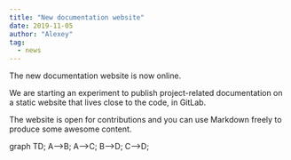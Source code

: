 ```yaml
---
title: "New documentation website"
date: 2019-11-05
author: "Alexey"
tag: 
  - news
---
```

The new documentation website is now online.

<!-- more -->

We are starting an experiment to publish project-related documentation 
on a static website that lives close to the code, in GitLab.

The website is open for contributions and you can use Markdown freely to produce some awesome content.

<mermaid>
graph TD;
    A-->B;
    A-->C;
    B-->D;
    C-->D;
</mermaid>
